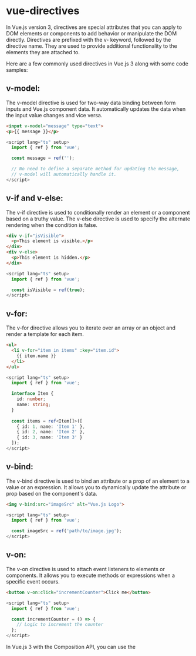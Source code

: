 # vue-directives

In Vue.js version 3, directives are special attributes that you can apply to DOM elements or components to add behavior or manipulate the DOM directly. Directives are prefixed with the v- keyword, followed by the directive name. They are used to provide additional functionality to the elements they are attached to.

Here are a few commonly used directives in Vue.js 3 along with some code samples:

## v-model:
The v-model directive is used for two-way data binding between form inputs and Vue.js component data. It automatically updates the data when the input value changes and vice versa.

```html
<input v-model="message" type="text">
<p>{{ message }}</p>
```

```typescript
<script lang="ts" setup>
  import { ref } from 'vue';

  const message = ref('');

  // No need to define a separate method for updating the message,
  // v-model will automatically handle it.
</script>
```

## v-if and v-else:
The v-if directive is used to conditionally render an element or a component based on a truthy value. The v-else directive is used to specify the alternate rendering when the condition is false.

```html
<div v-if="isVisible">
  <p>This element is visible.</p>
</div>
<div v-else>
  <p>This element is hidden.</p>
</div>
```
```typescript
<script lang="ts" setup>
  import { ref } from 'vue';

  const isVisible = ref(true);
</script>
```

## v-for:
The v-for directive allows you to iterate over an array or an object and render a template for each item.

```html
<ul>
  <li v-for="item in items" :key="item.id">
    {{ item.name }}
  </li>
</ul>
```

```typescript
<script lang="ts" setup>
  import { ref } from 'vue';

  interface Item {
    id: number;
    name: string;
  }
  
  const items = ref<Item[]>([
    { id: 1, name: 'Item 1' },
    { id: 2, name: 'Item 2' },
    { id: 3, name: 'Item 3' }
  ]);
</script>
```

## v-bind:
The v-bind directive is used to bind an attribute or a prop of an element to a value or an expression. It allows you to dynamically update the attribute or prop based on the component's data.

```html
<img v-bind:src="imageSrc" alt="Vue.js Logo">
```

```typescript
<script lang="ts" setup>
  import { ref } from 'vue';

  const imageSrc = ref('path/to/image.jpg');
</script>
```

## v-on:
The v-on directive is used to attach event listeners to elements or components. It allows you to execute methods or expressions when a specific event occurs.

```html
<button v-on:click="incrementCounter">Click me</button>
```

```typescript
<script lang="ts" setup>
  import { ref } from 'vue';

  const incrementCounter = () => {
    // Logic to increment the counter
  };
</script>
```

In Vue.js 3 with the Composition API, you can use the <script lang="ts" setup> block to define your component's code in a more concise and streamlined manner. The ref function from the vue package is used to create reactive references to the data. The methods or functions can be defined directly inside the <script lang="ts" setup> block and referenced in the template.

## Project setup
```
npm install
```

### Compiles and hot-reloads for development
```
npm run serve
```

### Compiles and minifies for production
```
npm run build
```

### Lints and fixes files
```
npm run lint
```

### Customize configuration
See [Configuration Reference](https://cli.vuejs.org/config/).

